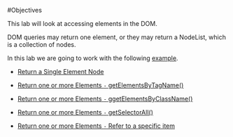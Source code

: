 #Objectives

This lab will look at accessing elements in the DOM.

DOM queries may return one element, or they may return a NodeList, which is a collection of nodes. 

In this lab we are going to work with the following <a href="archives/Class Files/initial-page.html" target = "_blank"> example</a>.

- [Return a Single Element Node](#/01)

- [Return one or more Elements `-` getElementsByTagName()](#/02)

- [Return one or more Elements `-` ggetElementsByClassName()](#/03)

- [Return one or more Elements `-` getSelectorAll()](#/04)

- [Return one or more Elements `-` Refer to a specific item](#/05)